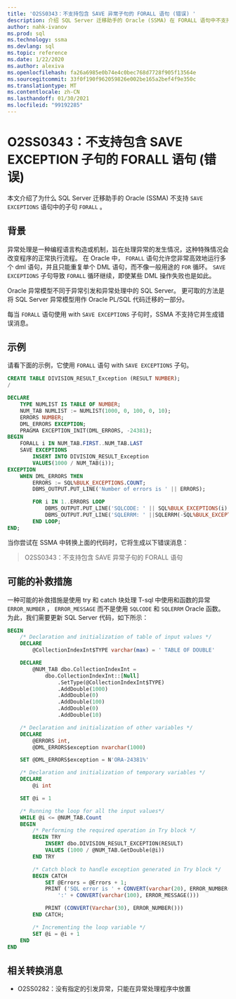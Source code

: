 ```yaml
---
title: 'O2SS0343：不支持包含 SAVE 异常子句的 FORALL 语句 (错误) '
description: 介绍 SQL Server 迁移助手的 Oracle (SSMA) 在 FORALL 语句中不支持 SAVE EXCEPTION 子句的原因。
author: nahk-ivanov
ms.prod: sql
ms.technology: ssma
ms.devlang: sql
ms.topic: reference
ms.date: 1/22/2020
ms.author: alexiva
ms.openlocfilehash: fa26a6985e0b74e4c0bec768d7728f905f13564e
ms.sourcegitcommit: 33f0f190f962059826e002be165a2bef4f9e350c
ms.translationtype: MT
ms.contentlocale: zh-CN
ms.lasthandoff: 01/30/2021
ms.locfileid: "99192285"
---
```

# <a name="o2ss0343-forall-statement-with-save-exception-clause-is-not-supported-error"></a>O2SS0343：不支持包含 SAVE EXCEPTION 子句的 FORALL 语句 (错误) 

本文介绍了为什么 SQL Server 迁移助手的 Oracle (SSMA) 不支持 `SAVE EXCEPTIONS` 语句中的子句 `FORALL` 。

## <a name="background"></a>背景

异常处理是一种编程语言构造或机制，旨在处理异常的发生情况，这种特殊情况会改变程序的正常执行流程。 在 Oracle 中， `FORALL` 语句允许您非常高效地运行多个 dml 语句，并且只能重复单个 DML 语句，而不像一般用途的 `FOR` 循环。 `SAVE EXCEPTIONS` 子句导致 `FORALL` 循环继续，即使某些 DML 操作失败也是如此。

Oracle 异常模型不同于异常引发和异常处理中的 SQL Server。 更可取的方法是将 SQL Server 异常模型用作 Oracle PL/SQL 代码迁移的一部分。

每当 `FORALL` 语句使用 with `SAVE EXCEPTIONS` 子句时，SSMA 不支持它并生成错误消息。

## <a name="example"></a>示例

请看下面的示例，它使用 `FORALL` 语句 with `SAVE EXCEPTIONS` 子句。

```sql
CREATE TABLE DIVISION_RESULT_Exception (RESULT NUMBER);
/

DECLARE
    TYPE NUMLIST IS TABLE OF NUMBER;
    NUM_TAB NUMLIST := NUMLIST(1000, 0, 100, 0, 10);
    ERRORS NUMBER;
    DML_ERRORS EXCEPTION;
    PRAGMA EXCEPTION_INIT(DML_ERRORS, -24381);
BEGIN
    FORALL i IN NUM_TAB.FIRST..NUM_TAB.LAST
    SAVE EXCEPTIONS
        INSERT INTO DIVISION_RESULT_Exception
        VALUES(1000 / NUM_TAB(i));
EXCEPTION
    WHEN DML_ERRORS THEN
        ERRORS := SQL%BULK_EXCEPTIONS.COUNT;
        DBMS_OUTPUT.PUT_LINE('Number of errors is ' || ERRORS);

        FOR i IN 1..ERRORS LOOP
            DBMS_OUTPUT.PUT_LINE('SQLCODE: ' || SQL%BULK_EXCEPTIONS(i).ERROR_INDEX);
            DBMS_OUTPUT.PUT_LINE('SQLERRM: ' ||SQLERRM(-SQL%BULK_EXCEPTIONS(i).ERROR_CODE));
        END LOOP;
END;
```

当你尝试在 SSMA 中转换上面的代码时，它将生成以下错误消息：

> O2SS0343：不支持包含 SAVE 异常子句的 FORALL 语句

## <a name="possible-remedies"></a>可能的补救措施

一种可能的补救措施是使用 try 和 catch 块处理 T-sql 中使用和函数的异常 `ERROR_NUMBER` ， `ERROR_MESSAGE` 而不是使用 `SQLCODE` 和 `SQLERRM` Oracle 函数。 为此，我们需要更新 SQL Server 代码，如下所示：

```sql
BEGIN
    /* Declaration and initialization of table of input values */
    DECLARE
        @CollectionIndexInt$TYPE varchar(max) = ' TABLE OF DOUBLE'

    DECLARE
        @NUM_TAB dbo.CollectionIndexInt =
            dbo.CollectionIndexInt::[Null]
                .SetType(@CollectionIndexInt$TYPE)
                .AddDouble(1000)
                .AddDouble(0)
                .AddDouble(100)
                .AddDouble(0)
                .AddDouble(10)

    /* Declaration and initialization of other variables */
    DECLARE
        @ERRORS int,
        @DML_ERRORS$exception nvarchar(1000)

    SET @DML_ERRORS$exception = N'ORA-24381%'

    /* Declaration and initialization of temporary variables */
    DECLARE
        @i int

    SET @i = 1

    /* Running the loop for all the input values*/
    WHILE @i <= @NUM_TAB.Count
    BEGIN
        /* Performing the required operation in Try block */
        BEGIN TRY
            INSERT dbo.DIVISION_RESULT_EXCEPTION(RESULT)
            VALUES (1000 / @NUM_TAB.GetDouble(@i))
        END TRY

        /* Catch block to handle exception generated in Try block */
        BEGIN CATCH
            SET @Errors = @Errors + 1;
            PRINT ('SQL error is ' + CONVERT(varchar(20), ERROR_NUMBER()) +
                ':' + CONVERT(varchar(100), ERROR_MESSAGE()))

            PRINT (CONVERT(Varchar(30), ERROR_NUMBER()))
        END CATCH;

        /* Incrementing the loop variable */
        SET @i = @i + 1
    END
END
```

## <a name="related-conversion-messages"></a>相关转换消息

* O2SS0282：没有指定的引发异常，只能在异常处理程序中放置
